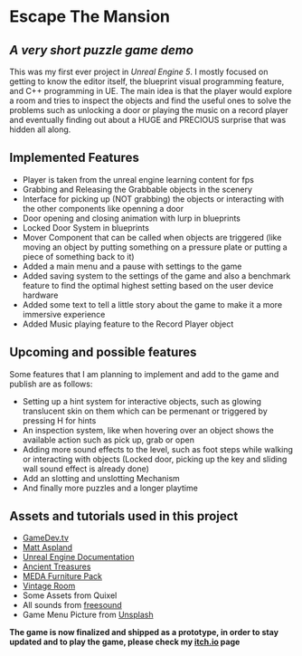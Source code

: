 # Escape The Mansion
## _A very short puzzle game demo_

This was my first ever project in _Unreal Engine 5_. I mostly focused on getting to know the editor itself, the blueprint visual programming feature, and C++ programming in UE. The main idea is that the player would explore a room and tries to inspect the objects and find the useful ones to solve the problems such as unlocking a door or playing the music on a record player and eventually finding out about a HUGE and PRECIOUS surprise that was hidden all along.

## Implemented Features

- Player is taken from the unreal engine learning content for fps
- Grabbing and Releasing the Grabbable objects in the scenery
- Interface for picking up (NOT grabbing) the objects or interacting with the other components like openning a door
- Door opening and closing animation with lurp in blueprints
- Locked Door System in blueprints
- Mover Component that can be called when objects are triggered (like moving an object by putting something on a pressure plate or putting a piece of something back to it)
- Added a main menu and a pause with settings to the game
- Added saving system to the settings of the game and also a benchmark feature to find the optimal highest setting based on the user device hardware
- Added some text to tell a little story about the game to make it a more immersive experience
- Added Music playing feature to the Record Player object

## Upcoming and possible features

Some features that I am planning to implement and add to the game and publish are as follows:

- Setting up a hint system for interactive objects, such as glowing translucent skin on them which can be permenant or triggered by pressing H for hints
- An inspection system, like when hovering over an object shows the available action such as pick up, grab or open
- Adding more sound effects to the level, such as foot steps while walking or interacting with objects (Locked door, picking up the key and sliding wall sound effect is already done)
- Add an slotting and unslotting Mechanism
- And finally more puzzles and a longer playtime

## Assets and tutorials used in this project

- [GameDev.tv]
- [Matt Aspland]
- [Unreal Engine Documentation]
- [Ancient Treasures]
- [MEDA Furniture Pack]
- [Vintage Room]
- Some Assets from Quixel
- All sounds from [freesound]
- Game Menu Picture from [Unsplash]

**The game is now finalized and shipped as a prototype, in order to stay updated and to play the game, please check my [itch.io] page**

   [GameDev.tv]: <https://www.gamedev.tv/p/unreal-5-0-c-developer-learn-c-and-make-video-games>
   [Matt Aspland]: <https://www.youtube.com/@MattAspland>
   [Ancient Treasures]: <https://www.unrealengine.com/marketplace/en-US/product/9efde82ef29746fcbb2cb0e45e714f43>
   [MEDA Furniture Pack]: <https://www.unrealengine.com/marketplace/en-US/product/meda-furniture-pack>
   [Vintage Room]: <https://www.unrealengine.com/marketplace/en-US/product/vintage-room>
   [freesound]: <https://freesound.org/>
   [itch.io]: <https://mhbagheri.itch.io/grandpa-secret>
   [Unreal Engine Documentation]: <https://docs.unrealengine.com/5.2/en-US/>
   [Unsplash]: <https://unsplash.com/photos/fpgZOlIxvpU>
